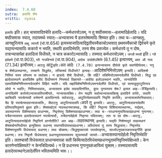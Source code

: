 ```yaml
---
index:  7.4.60
sutra:  हलादिः शेषः
vritti:  nyasa
---
```


`हलादिः` इति। हल् चासावादिश्चेति हलादिः--कर्मधारयोऽयम्, न तु षष्ठीसमासः--हलामादिर्हलादिः। यदि षष्ठीसमासः स्यात्, तदायमर्थः स्यात्--अभ्यासस्य यै हलस्तेषामादिः शिष्यत इति। तथा च--आनक्षतुः, आनक्षुरित्यत्र `अक्षू व्याप्तौ` (धा.पा.654) इत्यस्याजादित्वाद्द्वितीयस्यैकाचोऽभावात् प्रथमस्यैकाचो द्विर्वचने कृते यद्यप्यभ्यासादिः ककारो न भवति, तथापि हलादिर्भवति, तस्य शेषः प्रसज्येत। कर्मधारये तु न दोषः, तत्राभ्यासापेक्षं हलादित्वं विधीयते, न चात्र ककारोऽभ्यासादिः। तस्मात् कर्मधारयोऽयम्। `जग्लौ` `मम्लौ` इति। `ग्लै हर्वक्षये` (धा.पा.903), `म्लै गात्रविनामे` (धा.पा.904), `आदेच उपदेशेऽशिति` (6.1.45) इत्यात्त्वम्, `आत औ णलः` (7.1.34) इत्यौत्त्वम्। `आटतुः` आटुः` इति। `अत आदेः` (7.4.70) इत्यभ्यासस्य दीर्घत्वे कृते सवर्णदीर्घत्वम्।
ननु च शेषोऽवस्थानम्, तच्चानेः सिद्धमेव, तत्किमर्थ विधीयते? इत्याह--`आदिशेषनिमित्तोऽयम्` इत्यादि। आदिशषो निमित्तं यस्य लोपस्य स तथोक्तः। न ह्यत्रादेः शेषो विधीयते, किं तर्हि? तन्निमित्तोऽयमनादेर्लोपो विधीयते। सिद्ध एव ह्यादेरवस्थाने हलादिशेष इतीदं विधीयमानं नियमार्थं विज्ञायते--आदेरेव हलोऽवस्थानं भवति, त्वनादेरिति एवमादिशेषनिमित्तमनादेरदर्शनं विहितं भवति। यदि तर्ह्यादिशेषनिमित्तोऽयमनादेर्लोपो विधीयते, एवं सत्यादुतुराटुरित्यत्र लोपो न भवति; निमित्ताभावात्, अभ्यासस्य हलेव तावदादिर्नास्ति, कुतः पुनस्तस्य शेषः? इत्यत आह--`तत्र` इत्यादि। अनादिलोपे कर्त्तव्येऽभ्यासजातिराश्रीयते, नाभ्यासव्यक्तिः। तेन यद्यपि सर्वास्वभ्यासव्यक्तिषु हलादिर्न वर्त्तते, तथापि क्वचिदपि पपाचेत्यादौ वर्त्तमानो हलादिरनादेः सर्वत्राटतुः, आटुरित्येवमादावपि निवृत्तिं करोति; अभ्यासजातेरभिन्नत्वात्। यैव हि पपाचेत्यादावभ्यासजातिः, सैवाटतुः आटुरित्यादावपि।
`अपरे तु` इत्यादि। आटतुः, आटुरित्यादावनादेर्लोपं प्रतिपादयितुमपरे ब्रुवत इति। शेषशब्दोऽयं नावस्थानमात्रमाह, किं तर्हि? निवृत्त्या विशिष्टमवस्थानम्, यद्येवम्, अवस्थानस्य विशेष्यत्वात् प्राधान्यम्, निवृत्तेस्तु विशेषणावादप्राधान्यम्। तथा च--परधानानुयायित्वादप्राधान्यं गुणानाम्। यत्रैवाभ्यासस्य हलादेरवस्थानं पपाचेत्यादौ, तत्रैदानादेर्हलो निवृत्त्या भवितव्यम्; ततः स एव दोषः--आटतुः, आटुरित्यादावनादेर्हलो निवृत्तिर्न प्राप्नोतीति? अत आह--`तदवस्थानम्` इत्यादि। यद्यपि निशेष्यभूतं तदवस्थानं शेषशब्देनाभिधीयत इत्युक्तितः प्रधानम् तथाप्यविधेयत्वादप्रधानम्। अविधेयत्वं तु तस्य सिद्धत्वात्। निवृत्तरेव विशेषणभूतापि विधेयत्वात् प्रधानम्। तथा चोक्तम्--सिद्धमुपकारकं परार्थमङ्गम्, साध्योऽनुपकारकस्त्वङ्गीति कृत्वा प्रधानम्। तत्र निवृत्तौ विधेयत्वात् प्रधानभूतायामयमस्य सूत्रस्यार्थो जायते--`अभ्यासस्यानादेर्हलो निवृत्तिर्भवति` इति। ततश्चासौ विधेयत्वात् प्राधान्यमापन्ना सती किमित्यादेरविधेयामप्रधानभूतामनिवृत्तिमपेक्षिध्यते। केन कारणेनापेक्षिष्यते? न केनचिदित्यर्थः। न हि प्रधानस्य गुणानुय#आयित्वं युक्तम्। तस्मादसत्यपि हलादेरवस्थानेऽवादेर्लोपेन भवितव्यमिति भावः।।

